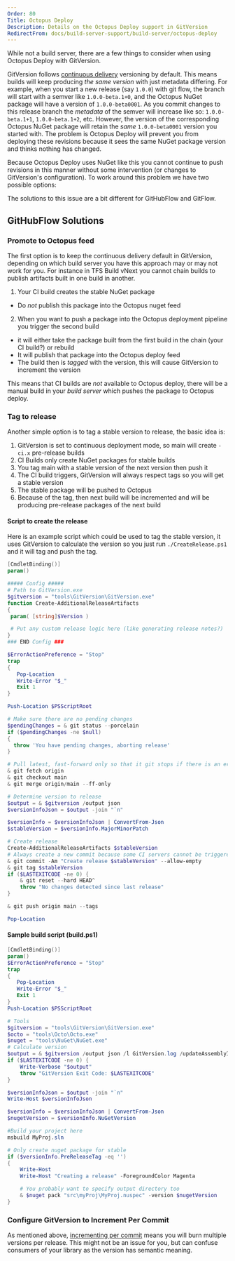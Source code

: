 ```yaml
---
Order: 80
Title: Octopus Deploy
Description: Details on the Octopus Deploy support in GitVersion
RedirectFrom: docs/build-server-support/build-server/octopus-deploy
---
```


While not a build server, there are a few things to consider when using Octopus
Deploy with GitVersion.

GitVersion follows [continuous delivery][continuous-delivery] versioning by
default. This means builds will keep producing _the same version_ with just
metadata differing. For example, when you start a new release (say `1.0.0`)
with git flow, the branch will start with a semver like `1.0.0-beta.1+0`, and
the Octopus NuGet package will have a version of `1.0.0-beta0001`. As you
commit changes to this release branch the _metadata_ of the semver will
increase like so: `1.0.0-beta.1+1`, `1.0.0-beta.1+2`, etc. However, the version
of the corresponding Octopus NuGet package will retain the _same_
`1.0.0-beta0001` version you started with. The problem is Octopus Deploy will
prevent you from deploying these revisions because it sees the same NuGet
package version and thinks nothing has changed.

Because Octopus Deploy uses NuGet like this you cannot continue to push
revisions in this manner without some intervention (or changes to GitVersion's
configuration). To work around this problem we have two possible options:

The solutions to this issue are a bit different for GitHubFlow and GitFlow.

## GitHubFlow Solutions

### Promote to Octopus feed

The first option is to keep the continuous delivery default in GitVersion,
depending on which build server you have this approach may or may not work for
you.  For instance in TFS Build vNext you cannot chain builds to publish
artifacts built in one build in another.

1.  Your CI build creates the stable NuGet package

*   Do _not_ publish this package into the Octopus nuget feed

2.  When you want to push a package into the Octopus deployment pipeline you trigger the second build

*   it will either take the package built from the first build in the chain (your CI build?) or rebuild
*   It will publish that package into the Octopus deploy feed
*   The build then is _tagged_ with the version, this will cause GitVersion to increment the version

This means that CI builds are _not_ available to Octopus deploy, there will be a
manual build in your _build server_ which pushes the package to Octopus deploy.

### Tag to release

Another simple option is to tag a stable version to release, the basic idea is:

1.  GitVersion is set to continuous deployment mode, so main will create `-ci.x`
    pre-release builds
2.  CI Builds only create NuGet packages for stable builds
3.  You tag main with a stable version of the next version then push it
4.  The CI build triggers, GitVersion will always respect tags so you will get a
    stable version
5.  The stable package will be pushed to Octopus
6.  Because of the tag, then next build will be incremented and will be producing
    pre-release packages of the next build

#### Script to create the release

Here is an example script which could be used to tag the stable version, it uses
GitVersion to calculate the version so you just run `./CreateRelease.ps1` and it
will tag and push the tag.

```powershell
[CmdletBinding()]
param()

##### Config #####
# Path to GitVersion.exe
$gitversion = "tools\GitVersion\GitVersion.exe"
function Create-AdditionalReleaseArtifacts
{
 param( [string]$Version )

 # Put any custom release logic here (like generating release notes?)
}
### END Config ###

$ErrorActionPreference = "Stop"
trap
{
   Pop-Location
   Write-Error "$_"
   Exit 1
}

Push-Location $PSScriptRoot

# Make sure there are no pending changes
$pendingChanges = & git status --porcelain
if ($pendingChanges -ne $null)
{
  throw 'You have pending changes, aborting release'
}

# Pull latest, fast-forward only so that it git stops if there is an error
& git fetch origin
& git checkout main
& git merge origin/main --ff-only

# Determine version to release
$output = & $gitversion /output json
$versionInfoJson = $output -join "`n"

$versionInfo = $versionInfoJson | ConvertFrom-Json
$stableVersion = $versionInfo.MajorMinorPatch

# Create release
Create-AdditionalReleaseArtifacts $stableVersion
# Always create a new commit because some CI servers cannot be triggered by just pushing a tag
& git commit -Am "Create release $stableVersion" --allow-empty
& git tag $stableVersion
if ($LASTEXITCODE -ne 0) {
    & git reset --hard HEAD^
    throw "No changes detected since last release"
}

& git push origin main --tags

Pop-Location
```

#### Sample build script (build.ps1)

```powershell
[CmdletBinding()]
param()
$ErrorActionPreference = "Stop"
trap
{
   Pop-Location
   Write-Error "$_"
   Exit 1
}
Push-Location $PSScriptRoot

# Tools
$gitversion = "tools\GitVersion\GitVersion.exe"
$octo = "tools\Octo\Octo.exe"
$nuget = "tools\NuGet\NuGet.exe"
# Calculate version
$output = & $gitversion /output json /l GitVersion.log /updateAssemblyInfo /nofetch
if ($LASTEXITCODE -ne 0) {
    Write-Verbose "$output"
    throw "GitVersion Exit Code: $LASTEXITCODE"
}

$versionInfoJson = $output -join "`n"
Write-Host $versionInfoJson

$versionInfo = $versionInfoJson | ConvertFrom-Json
$nugetVersion = $versionInfo.NuGetVersion

#Build your project here
msbuild MyProj.sln

# Only create nuget package for stable
if ($versionInfo.PreReleaseTag -eq '')
{
    Write-Host
    Write-Host "Creating a release" -ForegroundColor Magenta

    # You probably want to specify output directory too
    & $nuget pack "src\myProj\MyProj.nuspec" -version $nugetVersion
}
```

### Configure GitVersion to Increment Per Commit

As mentioned above, [incrementing per commit][increment-per-commit] means you
will burn multiple versions per release. This might not be an issue for you, but
can confuse consumers of your library as the version has semantic meaning.

[continuous-delivery]: /docs/reference/modes/continuous-delivery
[increment-per-commit]: /docs/reference/version-increments#incrementing-per-commit
